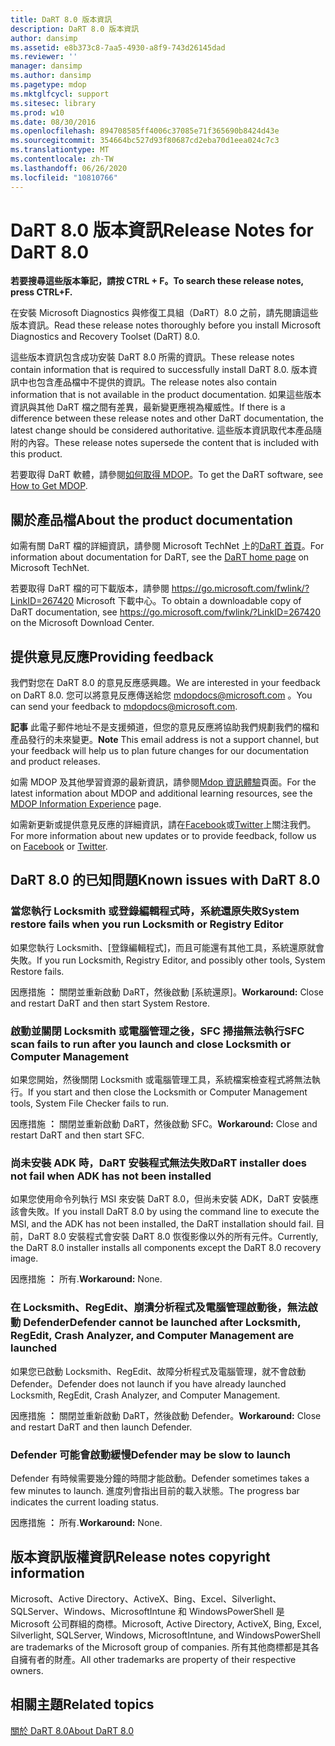 ```yaml
---
title: DaRT 8.0 版本資訊
description: DaRT 8.0 版本資訊
author: dansimp
ms.assetid: e8b373c8-7aa5-4930-a8f9-743d26145dad
ms.reviewer: ''
manager: dansimp
ms.author: dansimp
ms.pagetype: mdop
ms.mktglfcycl: support
ms.sitesec: library
ms.prod: w10
ms.date: 08/30/2016
ms.openlocfilehash: 894708585ff4006c37085e71f365690b8424d43e
ms.sourcegitcommit: 354664bc527d93f80687cd2eba70d1eea024c7c3
ms.translationtype: MT
ms.contentlocale: zh-TW
ms.lasthandoff: 06/26/2020
ms.locfileid: "10810766"
---
```

# <span data-ttu-id="7d4c2-103">DaRT 8.0 版本資訊</span><span class="sxs-lookup"><span data-stu-id="7d4c2-103">Release Notes for DaRT 8.0</span></span>


**<span data-ttu-id="7d4c2-104">若要搜尋這些版本筆記，請按 CTRL + F。</span><span class="sxs-lookup"><span data-stu-id="7d4c2-104">To search these release notes, press CTRL+F.</span></span>**

<span data-ttu-id="7d4c2-105">在安裝 Microsoft Diagnostics 與修復工具組（DaRT）8.0 之前，請先閱讀這些版本資訊。</span><span class="sxs-lookup"><span data-stu-id="7d4c2-105">Read these release notes thoroughly before you install Microsoft Diagnostics and Recovery Toolset (DaRT) 8.0.</span></span>

<span data-ttu-id="7d4c2-106">這些版本資訊包含成功安裝 DaRT 8.0 所需的資訊。</span><span class="sxs-lookup"><span data-stu-id="7d4c2-106">These release notes contain information that is required to successfully install DaRT 8.0.</span></span> <span data-ttu-id="7d4c2-107">版本資訊中也包含產品檔中不提供的資訊。</span><span class="sxs-lookup"><span data-stu-id="7d4c2-107">The release notes also contain information that is not available in the product documentation.</span></span> <span data-ttu-id="7d4c2-108">如果這些版本資訊與其他 DaRT 檔之間有差異，最新變更應視為權威性。</span><span class="sxs-lookup"><span data-stu-id="7d4c2-108">If there is a difference between these release notes and other DaRT documentation, the latest change should be considered authoritative.</span></span> <span data-ttu-id="7d4c2-109">這些版本資訊取代本產品隨附的內容。</span><span class="sxs-lookup"><span data-stu-id="7d4c2-109">These release notes supersede the content that is included with this product.</span></span>

<span data-ttu-id="7d4c2-110">若要取得 DaRT 軟體，請參閱[如何取得 MDOP](https://go.microsoft.com/fwlink/?LinkId=322049)。</span><span class="sxs-lookup"><span data-stu-id="7d4c2-110">To get the DaRT software, see [How to Get MDOP](https://go.microsoft.com/fwlink/?LinkId=322049).</span></span>

## <span data-ttu-id="7d4c2-111">關於產品檔</span><span class="sxs-lookup"><span data-stu-id="7d4c2-111">About the product documentation</span></span>


<span data-ttu-id="7d4c2-112">如需有關 DaRT 檔的詳細資訊，請參閱 Microsoft TechNet 上的[DaRT 首頁](https://go.microsoft.com/fwlink/?LinkID=252096)。</span><span class="sxs-lookup"><span data-stu-id="7d4c2-112">For information about documentation for DaRT, see the [DaRT home page](https://go.microsoft.com/fwlink/?LinkID=252096) on Microsoft TechNet.</span></span>

<span data-ttu-id="7d4c2-113">若要取得 DaRT 檔的可下載版本，請參閱 <https://go.microsoft.com/fwlink/?LinkID=267420> Microsoft 下載中心。</span><span class="sxs-lookup"><span data-stu-id="7d4c2-113">To obtain a downloadable copy of DaRT documentation, see <https://go.microsoft.com/fwlink/?LinkID=267420> on the Microsoft Download Center.</span></span>

## <span data-ttu-id="7d4c2-114">提供意見反應</span><span class="sxs-lookup"><span data-stu-id="7d4c2-114">Providing feedback</span></span>


<span data-ttu-id="7d4c2-115">我們對您在 DaRT 8.0 的意見反應感興趣。</span><span class="sxs-lookup"><span data-stu-id="7d4c2-115">We are interested in your feedback on DaRT 8.0.</span></span> <span data-ttu-id="7d4c2-116">您可以將意見反應傳送給您 <mdopdocs@microsoft.com> 。</span><span class="sxs-lookup"><span data-stu-id="7d4c2-116">You can send your feedback to <mdopdocs@microsoft.com>.</span></span>

<span data-ttu-id="7d4c2-117">**記事** 此電子郵件地址不是支援頻道，但您的意見反應將協助我們規劃我們的檔和產品發行的未來變更。</span><span class="sxs-lookup"><span data-stu-id="7d4c2-117">**Note** This email address is not a support channel, but your feedback will help us to plan future changes for our documentation and product releases.</span></span>

 

<span data-ttu-id="7d4c2-118">如需 MDOP 及其他學習資源的最新資訊，請參閱[Mdop 資訊體驗](https://go.microsoft.com/fwlink/p/?LinkId=236032)頁面。</span><span class="sxs-lookup"><span data-stu-id="7d4c2-118">For the latest information about MDOP and additional learning resources, see the [MDOP Information Experience](https://go.microsoft.com/fwlink/p/?LinkId=236032) page.</span></span>

<span data-ttu-id="7d4c2-119">如需新更新或提供意見反應的詳細資訊，請在[Facebook](https://go.microsoft.com/fwlink/p/?LinkId=242445)或[Twitter](https://go.microsoft.com/fwlink/p/?LinkId=242447)上關注我們。</span><span class="sxs-lookup"><span data-stu-id="7d4c2-119">For more information about new updates or to provide feedback, follow us on [Facebook](https://go.microsoft.com/fwlink/p/?LinkId=242445) or [Twitter](https://go.microsoft.com/fwlink/p/?LinkId=242447).</span></span>

## <span data-ttu-id="7d4c2-120">DaRT 8.0 的已知問題</span><span class="sxs-lookup"><span data-stu-id="7d4c2-120">Known issues with DaRT 8.0</span></span>


### <span data-ttu-id="7d4c2-121">當您執行 Locksmith 或登錄編輯程式時，系統還原失敗</span><span class="sxs-lookup"><span data-stu-id="7d4c2-121">System restore fails when you run Locksmith or Registry Editor</span></span>

<span data-ttu-id="7d4c2-122">如果您執行 Locksmith、[登錄編輯程式]，而且可能還有其他工具，系統還原就會失敗。</span><span class="sxs-lookup"><span data-stu-id="7d4c2-122">If you run Locksmith, Registry Editor, and possibly other tools, System Restore fails.</span></span>

<span data-ttu-id="7d4c2-123">因應措施 **：** 關閉並重新啟動 DaRT，然後啟動 [系統還原]。</span><span class="sxs-lookup"><span data-stu-id="7d4c2-123">**Workaround:** Close and restart DaRT and then start System Restore.</span></span>

### <span data-ttu-id="7d4c2-124">啟動並關閉 Locksmith 或電腦管理之後，SFC 掃描無法執行</span><span class="sxs-lookup"><span data-stu-id="7d4c2-124">SFC scan fails to run after you launch and close Locksmith or Computer Management</span></span>

<span data-ttu-id="7d4c2-125">如果您開始，然後關閉 Locksmith 或電腦管理工具，系統檔案檢查程式將無法執行。</span><span class="sxs-lookup"><span data-stu-id="7d4c2-125">If you start and then close the Locksmith or Computer Management tools, System File Checker fails to run.</span></span>

<span data-ttu-id="7d4c2-126">因應措施 **：** 關閉並重新啟動 DaRT，然後啟動 SFC。</span><span class="sxs-lookup"><span data-stu-id="7d4c2-126">**Workaround:** Close and restart DaRT and then start SFC.</span></span>

### <a href="" id="-------------dart-installer-does-not-fail-when-adk-has-not-been-installed"></a> <span data-ttu-id="7d4c2-127">尚未安裝 ADK 時，DaRT 安裝程式無法失敗</span><span class="sxs-lookup"><span data-stu-id="7d4c2-127">DaRT installer does not fail when ADK has not been installed</span></span>

<span data-ttu-id="7d4c2-128">如果您使用命令列執行 MSI 來安裝 DaRT 8.0，但尚未安裝 ADK，DaRT 安裝應該會失敗。</span><span class="sxs-lookup"><span data-stu-id="7d4c2-128">If you install DaRT 8.0 by using the command line to execute the MSI, and the ADK has not been installed, the DaRT installation should fail.</span></span> <span data-ttu-id="7d4c2-129">目前，DaRT 8.0 安裝程式會安裝 DaRT 8.0 恢復影像以外的所有元件。</span><span class="sxs-lookup"><span data-stu-id="7d4c2-129">Currently, the DaRT 8.0 installer installs all components except the DaRT 8.0 recovery image.</span></span>

<span data-ttu-id="7d4c2-130">因應措施 **：** 所有.</span><span class="sxs-lookup"><span data-stu-id="7d4c2-130">**Workaround:** None.</span></span>

### <span data-ttu-id="7d4c2-131">在 Locksmith、RegEdit、崩潰分析程式及電腦管理啟動後，無法啟動 Defender</span><span class="sxs-lookup"><span data-stu-id="7d4c2-131">Defender cannot be launched after Locksmith, RegEdit, Crash Analyzer, and Computer Management are launched</span></span>

<span data-ttu-id="7d4c2-132">如果您已啟動 Locksmith、RegEdit、故障分析程式及電腦管理，就不會啟動 Defender。</span><span class="sxs-lookup"><span data-stu-id="7d4c2-132">Defender does not launch if you have already launched Locksmith, RegEdit, Crash Analyzer, and Computer Management.</span></span>

<span data-ttu-id="7d4c2-133">因應措施 **：** 關閉並重新啟動 DaRT，然後啟動 Defender。</span><span class="sxs-lookup"><span data-stu-id="7d4c2-133">**Workaround:** Close and restart DaRT and then launch Defender.</span></span>

### <span data-ttu-id="7d4c2-134">Defender 可能會啟動緩慢</span><span class="sxs-lookup"><span data-stu-id="7d4c2-134">Defender may be slow to launch</span></span>

<span data-ttu-id="7d4c2-135">Defender 有時候需要幾分鐘的時間才能啟動。</span><span class="sxs-lookup"><span data-stu-id="7d4c2-135">Defender sometimes takes a few minutes to launch.</span></span> <span data-ttu-id="7d4c2-136">進度列會指出目前的載入狀態。</span><span class="sxs-lookup"><span data-stu-id="7d4c2-136">The progress bar indicates the current loading status.</span></span>

<span data-ttu-id="7d4c2-137">因應措施 **：** 所有.</span><span class="sxs-lookup"><span data-stu-id="7d4c2-137">**Workaround:** None.</span></span>

## <span data-ttu-id="7d4c2-138">版本資訊版權資訊</span><span class="sxs-lookup"><span data-stu-id="7d4c2-138">Release notes copyright information</span></span>


<span data-ttu-id="7d4c2-139">Microsoft、Active Directory、ActiveX、Bing、Excel、Silverlight、SQLServer、Windows、MicrosoftIntune 和 WindowsPowerShell 是 Microsoft 公司群組的商標。</span><span class="sxs-lookup"><span data-stu-id="7d4c2-139">Microsoft, Active Directory, ActiveX, Bing, Excel, Silverlight, SQLServer, Windows, MicrosoftIntune, and WindowsPowerShell are trademarks of the Microsoft group of companies.</span></span> <span data-ttu-id="7d4c2-140">所有其他商標都是其各自擁有者的財產。</span><span class="sxs-lookup"><span data-stu-id="7d4c2-140">All other trademarks are property of their respective owners.</span></span>



## <span data-ttu-id="7d4c2-141">相關主題</span><span class="sxs-lookup"><span data-stu-id="7d4c2-141">Related topics</span></span>


[<span data-ttu-id="7d4c2-142">關於 DaRT 8.0</span><span class="sxs-lookup"><span data-stu-id="7d4c2-142">About DaRT 8.0</span></span>](about-dart-80-dart-8.md)

 

 





